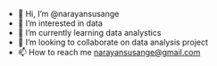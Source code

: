 - 👋 Hi, I’m @narayansusange
- 👀 I’m interested in data
- 🌱 I’m currently learning data analystics
- 💞️ I’m looking to collaborate on data analysis project
- 📫 How to reach me narayansusange@gmail.com

<!---
narayansusange/narayansusange is a ✨ special ✨ repository because its `README.md` (this file) appears on your GitHub profile.
You can click the Preview link to take a look at your changes.
--->

